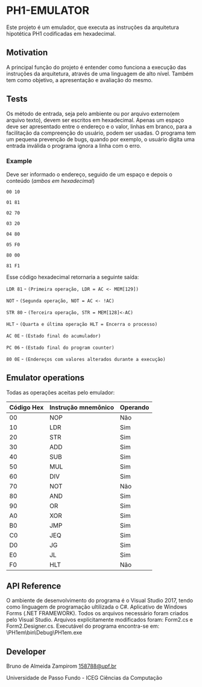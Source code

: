 # PH1-EMULATOR

  Este projeto é um emulador, que executa as instruções da arquitetura hipotética PH1 codificadas em hexadecimal.

## Motivation

  A principal função do projeto é entender como funciona a execução das instruções da arquitetura, através de uma linguagem de alto nível. Também tem como objetivo, a apresentação e avaliação do mesmo.

## Tests

  Os método de entrada, seja pelo ambiente ou por arquivo externo(em arquivo texto), devem ser escritos em hexadecimal. Apenas um espaço deve ser apresentado entre o endereço e o valor, linhas em branco, para a facilitação da compreenção do usuário, podem ser usadas. O programa tem um pequena prevenção de bugs, quando por exemplo, o usuário digita uma entrada inválida o programa ignora a linha com o erro.
  
### Example
  
  Deve ser informado o endereço, seguido de um espaço e depois o conteúdo (*ambos em hexadecimal*) 
  
`00 10`

`01 81`

`02 70`

`03 20`

`04 80`

`05 F0`

`80 00`

`81 F1`

  Esse código hexadecimal retornaria a seguinte saída:

`LDR 81` - `(Primeira operação, LDR = AC <- MEM[129])`

`NOT` - `(Segunda operação, NOT = AC <- !AC)`

`STR 80` - `(Terceira operação, STR = MEM[128]<-AC)`

`HLT` - `(Quarta e última operação HLT = Encerra o processo)`

`AC 0E` - `(Estado final do acumulador)`

`PC 06` - `(Estado final do program counter)`

`80 0E` - `(Endereços com valores alterados durante a execução)`

## Emulator operations

Todas as operações aceitas pelo emulador:

| Código Hex   | Instrução mnemônico    | Operando    |
|------|--------------------------------------|--------|
| 00   | NOP                                  | Não    |
| 10   | LDR                                  | Sim    |
| 20   | STR                                  | Sim    |
| 30   | ADD                                  | Sim    |
| 40   | SUB                                  | Sim    |
| 50   | MUL                                  | Sim    |
| 60   | DIV                                  | Sim    |
| 70   | NOT                                  | Não    |
| 80   | AND                                  | Sim    |
| 90   | OR                                   | Sim    |
| A0   | XOR                                  | Sim    |
| B0   | JMP                                  | Sim    |
| C0   | JEQ                                  | Sim    |
| D0   | JG                                   | Sim    |
| E0   | JL                                   | Sim    |
| F0   | HLT                                  | Não    |

## API Reference

  O ambiente de desenvolvimento do programa é o Visual Studio 2017, tendo como linguagem de programação ultilizada o C#. Aplicativo de Windows Forms (.NET FRAMEWORK). Todos os arquivos necessário foram criados pelo Visual Studio. Arquivos explícitamente modificados foram: Form2.cs e Form2.Designer.cs. Executável do programa encontra-se em: \PH1em\bin\Debug\PH1em.exe

## Developer
  Bruno de Almeida Zampirom 
  158788@upf.br

Universidade de Passo Fundo - ICEG
Ciências da Computação
